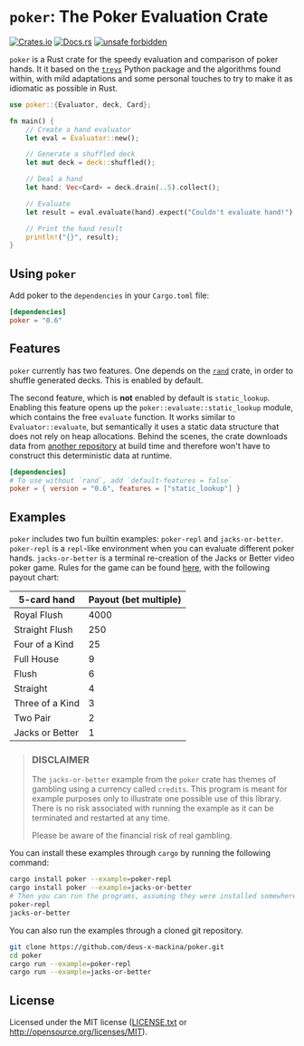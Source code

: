 # `poker`: The Poker Evaluation Crate

[![Crates.io](https://img.shields.io/crates/v/poker)](https://crates.io/crates/poker)
[![Docs.rs](https://docs.rs/poker/badge.svg)](https://docs.rs/poker)
[![unsafe forbidden](https://img.shields.io/badge/unsafe-forbidden-success.svg)](https://github.com/rust-secure-code/safety-dance/)

`poker` is a Rust crate for the speedy evaluation and comparison of poker hands.
It it based on the [`treys`](https://github.com/ihendley/treys) Python package
and the algorithms found within, with mild adaptations and some personal touches
to try to make it as idiomatic as possible in Rust.

```rust
use poker::{Evaluator, deck, Card};

fn main() {
    // Create a hand evaluator
    let eval = Evaluator::new();

    // Generate a shuffled deck
    let mut deck = deck::shuffled();

    // Deal a hand
    let hand: Vec<Card> = deck.drain(..5).collect();

    // Evaluate
    let result = eval.evaluate(hand).expect("Couldn't evaluate hand!");

    // Print the hand result
    println!("{}", result);
}
```

## Using `poker`

Add poker to the `dependencies` in your `Cargo.toml` file:

```toml
[dependencies]
poker = "0.6"
```

## Features

`poker` currently has two features. One depends on the [`rand`](https://crates.io/crates/rand)
crate, in order to shuffle generated decks. This is enabled by default.

The second feature, which is **not** enabled by default is `static_lookup`.
Enabling this feature opens up the `poker::evaluate::static_lookup` module,
which contains the free `evaluate` function. It works similar to
`Evaluator::evaluate`, but semantically it uses a static data structure that
does not rely on heap allocations. Behind the scenes, the crate downloads data
from [another repository](https://github.com/deus-x-mackina/poker-lookup-table)
at build time and therefore won't have to construct this deterministic data at runtime.

```toml
[dependencies]
# To use without `rand`, add `default-features = false`
poker = { version = "0.6", features = ["static_lookup"] }
```

## Examples

`poker` includes two fun builtin examples: `poker-repl` and `jacks-or-better`.
`poker-repl` is a `repl`-like environment when you can evaluate different poker
hands. `jacks-or-better` is a terminal re-creation of the Jacks or Better video
poker game. Rules for the game can be found
[here](https://www.liveabout.com/jacks-or-better-video-poker-2727991), with the
following payout chart:

| 5-card hand     | Payout (bet multiple) |
| --------------- | --------------------- |
| Royal Flush     | 4000                  |
| Straight Flush  | 250                   |
| Four of a Kind  | 25                    |
| Full House      | 9                     |
| Flush           | 6                     |
| Straight        | 4                     |
| Three of a Kind | 3                     |
| Two Pair        | 2                     |
| Jacks or Better | 1                     |

> ### DISCLAIMER
>
> The `jacks-or-better` example from the `poker` crate has themes of gambling
> using a currency called `credits`. This program is meant for example purposes
> only to illustrate one possible use of this library. There is no risk
> associated with running the example as it can be terminated and restarted at
> any time.
>
> Please be aware of the financial risk of real gambling.

You can install these examples through `cargo` by running the following command:

```bash
cargo install poker --example=poker-repl
cargo install poker --example=jacks-or-better
# Then you can run the programs, assuming they were installed somewhere in $PATH
poker-repl
jacks-or-better
```

You can also run the examples through a cloned git repository.

```bash
git clone https://github.com/deus-x-mackina/poker.git
cd poker
cargo run --example=poker-repl
cargo run --example=jacks-or-better
```

## License

Licensed under the MIT license ([LICENSE.txt](LICENSE.txt) or
<http://opensource.org/licenses/MIT>).
